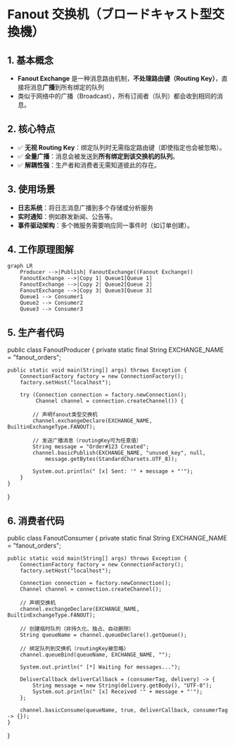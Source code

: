 # Fanout 交换机（ブロードキャスト型交換機）

## 1. 基本概念
- **Fanout Exchange** 是一种消息路由机制，**不处理路由键（Routing Key）**，直接将消息**广播**到所有绑定的队列
- 类似于网络中的广播（Broadcast），所有订阅者（队列）都会收到相同的消息。

## 2. 核心特点
- ✅ **无视 Routing Key**：绑定队列时无需指定路由键（即使指定也会被忽略）。
- ✅ **全量广播**：消息会被发送到**所有绑定到该交换机的队列**。
- ✅ **解耦性强**：生产者和消费者无需知道彼此的存在。

## 3. 使用场景
- **日志系统**：将日志消息广播到多个存储或分析服务
- **实时通知**：例如群发新闻、公告等。
- **事件驱动架构**：多个微服务需要响应同一事件时（如订单创建）。

## 4. 工作原理图解

```mermaid
graph LR
    Producer -->|Publish| FanoutExchange((Fanout Exchange))
    FanoutExchange -->|Copy 1| Queue1[Queue 1]
    FanoutExchange -->|Copy 2| Queue2[Queue 2]
    FanoutExchange -->|Copy 3| Queue3[Queue 3]
    Queue1 --> Consumer1
    Queue2 --> Consumer2
    Queue3 --> Consumer3
```
## 5. 生产者代码
public class FanoutProducer {
    private static final String EXCHANGE_NAME = "fanout_orders";

    public static void main(String[] args) throws Exception {
        ConnectionFactory factory = new ConnectionFactory();
        factory.setHost("localhost");

        try (Connection connection = factory.newConnection();
             Channel channel = connection.createChannel()) {
            
            // 声明fanout类型交换机
            channel.exchangeDeclare(EXCHANGE_NAME, BuiltinExchangeType.FANOUT);

            // 发送广播消息（routingKey可为任意值）
            String message = "Order#123 Created";
            channel.basicPublish(EXCHANGE_NAME, "unused_key", null, 
                message.getBytes(StandardCharsets.UTF_8));
            
            System.out.println(" [x] Sent: '" + message + "'");
        }
    }
}

## 6. 消费者代码
public class FanoutConsumer {
    private static final String EXCHANGE_NAME = "fanout_orders";

    public static void main(String[] args) throws Exception {
        ConnectionFactory factory = new ConnectionFactory();
        factory.setHost("localhost");

        Connection connection = factory.newConnection();
        Channel channel = connection.createChannel();

        // 声明交换机
        channel.exchangeDeclare(EXCHANGE_NAME, BuiltinExchangeType.FANOUT);
        
        // 创建临时队列（非持久化、独占、自动删除）
        String queueName = channel.queueDeclare().getQueue();
        
        // 绑定队列到交换机（routingKey被忽略）
        channel.queueBind(queueName, EXCHANGE_NAME, "");

        System.out.println(" [*] Waiting for messages...");

        DeliverCallback deliverCallback = (consumerTag, delivery) -> {
            String message = new String(delivery.getBody(), "UTF-8");
            System.out.println(" [x] Received '" + message + "'");
        };

        channel.basicConsume(queueName, true, deliverCallback, consumerTag -> {});
    }
}
